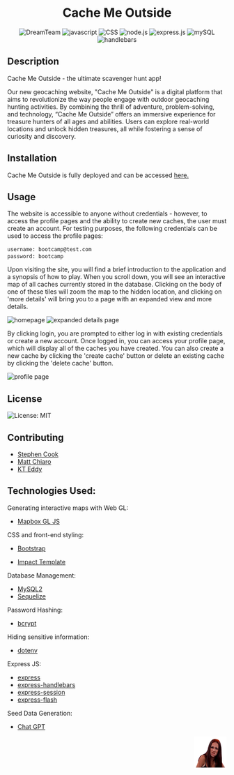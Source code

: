 <div align='center'>

 # Cache Me Outside

![DreamTeam](https://img.shields.io/badge/dreamteam-generated-blue)
![javascript](https://img.shields.io/badge/javascript-yellow)
![CSS](https://img.shields.io/badge/CSS-orange)
![node.js](https://img.shields.io/badge/node.js-green)
![express.js](https://img.shields.io/badge/express.js-red)
![mySQL](https://img.shields.io/badge/mySQL-blue)
![handlebars](https://img.shields.io/badge/handlebars-orange)

</div>


  ## Description

  
 Cache Me Outside - the ultimate scavenger hunt app!

 Our new geocaching website, "Cache Me Outside" is a digital platform that aims to revolutionize the way people engage with outdoor geocaching hunting activities. By combining the thrill of adventure, problem-solving, and technology, “Cache Me Outside” offers an immersive experience for treasure hunters of all ages and abilities. Users can explore real-world locations and unlock hidden treasures, all while fostering a sense of curiosity and discovery.
  
  ## Installation

  Cache Me Outside is fully deployed and can be accessed [here.](https://cache-me-outside-aaacc989ab5f.herokuapp.com/)

  ## Usage

  The website is accessible to anyone without credentials - however, to access the profile pages and the ability to create new caches, the user must create an account. For testing purposes, the following credentials can be used to access the profile pages:

  ```
  username: bootcamp@test.com
  password: bootcamp
  ```

Upon visiting the site, you will find a brief introduction to the application and a synopsis of how to play. When you scroll down, you will see an interactive map of all caches currently stored in the database. Clicking on the body of one of these tiles will zoom the map to the hidden location, and clicking on 'more details' will bring you to a page with an expanded view and more details. 

![homepage](./public/assets/img/readme-images/cache-me-outside-homepage.gif)
![expanded details page](./public/assets/img/readme-images/expanded-details-page.gif)

By clicking login, you are prompted to either log in with existing credentials or create a new account. Once logged in, you can access your profile page, which will display all of the caches you have created. You can also create a new cache by clicking the 'create cache' button or delete an existing cache by clicking the 'delete cache' button.

![profile page](./public/assets/img/readme-images/profile-page-demo.gif)


  ## License
  ![License: MIT](https://img.shields.io/badge/License-MIT-yellow.svg)

  ## Contributing

- [Stephen Cook](github.com/stephencodesstuff)
- [Matt Chiaro](github.com/mattchiaro)
- [KT Eddy](github.com/kumhi0)


## Technologies Used:

Generating interactive maps with Web GL:  
  * [Mapbox GL JS](https://www.mapbox.com/mapbox-gljs)

CSS and front-end styling:
  * [Bootstrap](https://getbootstrap.com/)
  - [Impact Template](https://bootstrapmade.com/impact-bootstrap-business-website-template/)

Database Management:
  * [MySQL2](https://www.npmjs.com/package/mysql2)
  * [Sequelize](https://www.npmjs.com/package/sequelize)

Password Hashing:
* [bcrypt](https://www.npmjs.com/package/bcrypt)

Hiding sensitive information:
* [dotenv](https://www.npmjs.com/package/dotenv)

Express JS:
  * [express](https://www.npmjs.com/package/express)
  * [express-handlebars](https://www.npmjs.com/package/express-handlebars)
  * [express-session](https://www.npmjs.com/package/express-session)
  * [express-flash](https://www.npmjs.com/package/express-flash)

Seed Data Generation: 
* [Chat GPT](https://chat.openai.com/)


<img src="./public/assets/img/readme-images/588b42550b6692ceddc9871a.png" width="75" height="75" style="float: right">